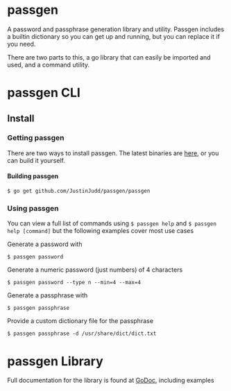 passgen
=======

A password and passphrase generation library and utility.
Passgen includes a builtin dictionary so you can get up and running, but you can replace it if you need.

There are two parts to this, a go library that can easily be imported and used, and a command utility.

passgen CLI
===========

Install
-------
### Getting passgen
There are two ways to install passgen. The latest binaries are [here](https://github.com/JustinJudd/passgen/releases/latest), or you can build it yourself.

#### Building passgen
    $ go get github.com/JustinJudd/passgen/passgen
  
###  Using passgen

You can view a full list of commands using `$ passgen help` and `$ passgen help [command]` but the following examples cover most use cases

Generate a password with

    $ passgen password
    
Generate a numeric password (just numbers) of 4 characters

    $ passgen password --type n --min=4 --max=4

Generate a passphrase with  

    $ passgen passphrase
    
Provide a custom dictionary file for the passphrase

    $ passgen passphrase -d /usr/share/dict/dict.txt


    
passgen Library
===============

Full documentation for the library is found at [GoDoc](https://godoc.org/github.com/JustinJudd/passgen), including examples





